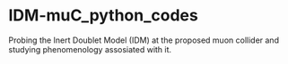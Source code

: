 # IDM-muC_python_codes
Probing the Inert Doublet Model (IDM) at the proposed muon collider and studying phenomenology assosiated with it. 
